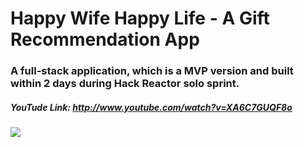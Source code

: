 # Happy Wife Happy Life - A Gift Recommendation App

### A full-stack application, which is a MVP version and built within 2 days during Hack Reactor solo sprint. 
<!-- ![](https://www.youtube.com/watch?v=XA6C7GUQF8o) -->

##### YouTude Link: http://www.youtube.com/watch?v=XA6C7GUQF8o

[![](https://img.youtube.com/vi/XA6C7GUQF8o/0.jpg)](http://www.youtube.com/watch?v=XA6C7GUQF8o)
